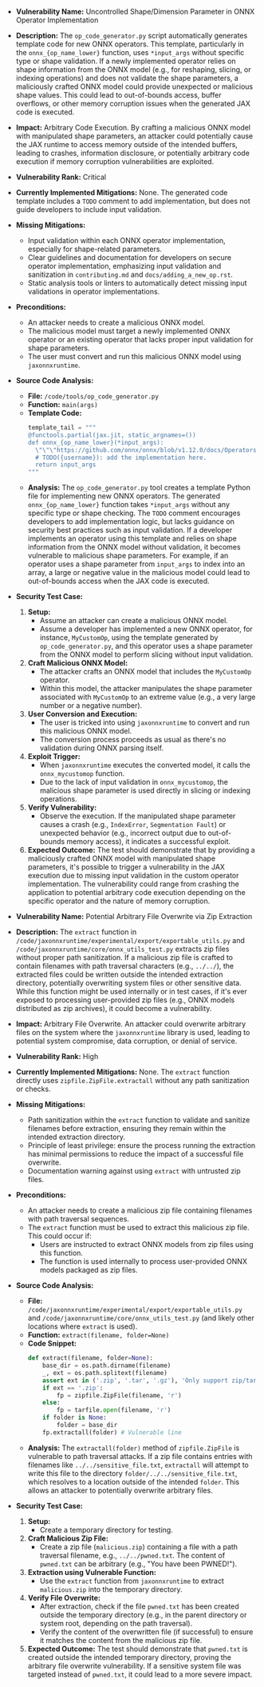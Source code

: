 - **Vulnerability Name:** Uncontrolled Shape/Dimension Parameter in ONNX Operator Implementation
- **Description:** The `op_code_generator.py` script automatically generates template code for new ONNX operators. This template, particularly in the `onnx_{op_name_lower}` function, uses `*input_args` without specific type or shape validation. If a newly implemented operator relies on shape information from the ONNX model (e.g., for reshaping, slicing, or indexing operations) and does not validate the shape parameters, a maliciously crafted ONNX model could provide unexpected or malicious shape values. This could lead to out-of-bounds access, buffer overflows, or other memory corruption issues when the generated JAX code is executed.
- **Impact:** Arbitrary Code Execution. By crafting a malicious ONNX model with manipulated shape parameters, an attacker could potentially cause the JAX runtime to access memory outside of the intended buffers, leading to crashes, information disclosure, or potentially arbitrary code execution if memory corruption vulnerabilities are exploited.
- **Vulnerability Rank:** Critical
- **Currently Implemented Mitigations:** None. The generated code template includes a `TODO` comment to add implementation, but does not guide developers to include input validation.
- **Missing Mitigations:**
    - Input validation within each ONNX operator implementation, especially for shape-related parameters.
    - Clear guidelines and documentation for developers on secure operator implementation, emphasizing input validation and sanitization in `contributing.md` and `docs/adding_a_new_op.rst`.
    - Static analysis tools or linters to automatically detect missing input validations in operator implementations.
- **Preconditions:**
    - An attacker needs to create a malicious ONNX model.
    - The malicious model must target a newly implemented ONNX operator or an existing operator that lacks proper input validation for shape parameters.
    - The user must convert and run this malicious ONNX model using `jaxonnxruntime`.
- **Source Code Analysis:**
    - **File:** `/code/tools/op_code_generator.py`
    - **Function:** `main(args)`
    - **Template Code:**
      ```python
      template_tail = """
      @functools.partial(jax.jit, static_argnames=())
      def onnx_{op_name_lower}(*input_args):
        \"\"\"https://github.com/onnx/onnx/blob/v1.12.0/docs/Operators.md#{op_name} for more details.\"\"\"
        # TODO({username}): add the implementation here.
        return input_args
      """
      ```
    - **Analysis:** The `op_code_generator.py` tool creates a template Python file for implementing new ONNX operators. The generated `onnx_{op_name_lower}` function takes `*input_args` without any specific type or shape checking. The `TODO` comment encourages developers to add implementation logic, but lacks guidance on security best practices such as input validation. If a developer implements an operator using this template and relies on shape information from the ONNX model without validation, it becomes vulnerable to malicious shape parameters. For example, if an operator uses a shape parameter from `input_args` to index into an array, a large or negative value in the malicious model could lead to out-of-bounds access when the JAX code is executed.
- **Security Test Case:**
    1.  **Setup:**
        - Assume an attacker can create a malicious ONNX model.
        - Assume a developer has implemented a new ONNX operator, for instance, `MyCustomOp`, using the template generated by `op_code_generator.py`, and this operator uses a shape parameter from the ONNX model to perform slicing without input validation.
    2.  **Craft Malicious ONNX Model:**
        - The attacker crafts an ONNX model that includes the `MyCustomOp` operator.
        - Within this model, the attacker manipulates the shape parameter associated with `MyCustomOp` to an extreme value (e.g., a very large number or a negative number).
    3.  **User Conversion and Execution:**
        - The user is tricked into using `jaxonnxruntime` to convert and run this malicious ONNX model.
        - The conversion process proceeds as usual as there's no validation during ONNX parsing itself.
    4.  **Exploit Trigger:**
        - When `jaxonnxruntime` executes the converted model, it calls the `onnx_mycustomop` function.
        - Due to the lack of input validation in `onnx_mycustomop`, the malicious shape parameter is used directly in slicing or indexing operations.
    5.  **Verify Vulnerability:**
        - Observe the execution. If the manipulated shape parameter causes a crash (e.g., `IndexError`, `Segmentation Fault`) or unexpected behavior (e.g., incorrect output due to out-of-bounds memory access), it indicates a successful exploit.
    6.  **Expected Outcome:** The test should demonstrate that by providing a maliciously crafted ONNX model with manipulated shape parameters, it's possible to trigger a vulnerability in the JAX execution due to missing input validation in the custom operator implementation. The vulnerability could range from crashing the application to potential arbitrary code execution depending on the specific operator and the nature of memory corruption.

- **Vulnerability Name:** Potential Arbitrary File Overwrite via Zip Extraction
- **Description:** The `extract` function in `/code/jaxonnxruntime/experimental/export/exportable_utils.py` and `/code/jaxonnxruntime/core/onnx_utils_test.py` extracts zip files without proper path sanitization. If a malicious zip file is crafted to contain filenames with path traversal characters (e.g., `../../`), the extracted files could be written outside the intended extraction directory, potentially overwriting system files or other sensitive data. While this function might be used internally or in test cases, if it's ever exposed to processing user-provided zip files (e.g., ONNX models distributed as zip archives), it could become a vulnerability.
- **Impact:** Arbitrary File Overwrite. An attacker could overwrite arbitrary files on the system where the `jaxonnxruntime` library is used, leading to potential system compromise, data corruption, or denial of service.
- **Vulnerability Rank:** High
- **Currently Implemented Mitigations:** None. The `extract` function directly uses `zipfile.ZipFile.extractall` without any path sanitization or checks.
- **Missing Mitigations:**
    - Path sanitization within the `extract` function to validate and sanitize filenames before extraction, ensuring they remain within the intended extraction directory.
    - Principle of least privilege: ensure the process running the extraction has minimal permissions to reduce the impact of a successful file overwrite.
    - Documentation warning against using `extract` with untrusted zip files.
- **Preconditions:**
    - An attacker needs to create a malicious zip file containing filenames with path traversal sequences.
    - The `extract` function must be used to extract this malicious zip file. This could occur if:
        - Users are instructed to extract ONNX models from zip files using this function.
        - The function is used internally to process user-provided ONNX models packaged as zip files.
- **Source Code Analysis:**
    - **File:** `/code/jaxonnxruntime/experimental/export/exportable_utils.py` and `/code/jaxonnxruntime/core/onnx_utils_test.py` (and likely other locations where `extract` is used).
    - **Function:** `extract(filename, folder=None)`
    - **Code Snippet:**
      ```python
      def extract(filename, folder=None):
          base_dir = os.path.dirname(filename)
          _, ext = os.path.splitext(filename)
          assert ext in ('.zip', '.tar', '.gz'), 'Only support zip/tar files.'
          if ext == '.zip':
              fp = zipfile.ZipFile(filename, 'r')
          else:
              fp = tarfile.open(filename, 'r')
          if folder is None:
              folder = base_dir
          fp.extractall(folder) # Vulnerable line
      ```
    - **Analysis:** The `extractall(folder)` method of `zipfile.ZipFile` is vulnerable to path traversal attacks. If a zip file contains entries with filenames like `../../sensitive_file.txt`, `extractall` will attempt to write this file to the directory `folder/../../sensitive_file.txt`, which resolves to a location outside of the intended `folder`. This allows an attacker to potentially overwrite arbitrary files.
- **Security Test Case:**
    1.  **Setup:**
        - Create a temporary directory for testing.
    2.  **Craft Malicious Zip File:**
        - Create a zip file (`malicious.zip`) containing a file with a path traversal filename, e.g., `../../pwned.txt`. The content of `pwned.txt` can be arbitrary (e.g., "You have been PWNED!").
    3.  **Extraction using Vulnerable Function:**
        - Use the `extract` function from `jaxonnxruntime` to extract `malicious.zip` into the temporary directory.
    4.  **Verify File Overwrite:**
        - After extraction, check if the file `pwned.txt` has been created outside the temporary directory (e.g., in the parent directory or system root, depending on the path traversal).
        - Verify the content of the overwritten file (if successful) to ensure it matches the content from the malicious zip file.
    5.  **Expected Outcome:** The test should demonstrate that `pwned.txt` is created outside the intended temporary directory, proving the arbitrary file overwrite vulnerability. If a sensitive system file was targeted instead of `pwned.txt`, it could lead to a more severe impact.